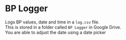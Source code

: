 # BP Logger

Logs BP values, date and time in a `log.csv` file.  
This is stored in a folder called `BP Logger` in Google Drive.  
You are able to adjust the date using a date picker
